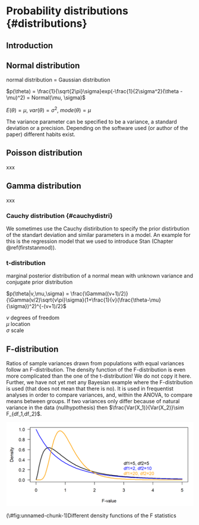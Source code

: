 # Probability distributions {#distributions}

## Introduction


## Normal distribution


normal distribution = Gaussian distribution  
 
 $p(\theta) = \frac{1}{\sqrt{2\pi}\sigma}exp(-\frac{1}{2\sigma^2}(\theta -\mu)^2) = Normal(\mu, \sigma)$  
   
     
       
$E(\theta) = \mu$, $var(\theta) = \sigma^2$, $mode(\theta) = \mu$

The variance parameter can be specified to be a variance, a standard deviation or a precision. Depending on the software used (or author of the paper) different habits exist. 
  


## Poisson distribution
xxx

## Gamma distribution
xxx

### Cauchy distribution {#cauchydistri}
We sometimes use the Cauchy distiribution to specify the prior distirbution of the standart deviation and similar parameters in a model. An example for this is the regression model that we used to introduce Stan (Chapter \@ref(firststanmod)).


### t-distribution
marginal posterior distribution of a normal mean with unknown variance and conjugate prior distribution  

  
$p(\theta|v,\mu,\sigma) = \frac{\Gamma((v+1)/2)}{\Gamma(v/2)\sqrt{v\pi}\sigma}(1+\frac{1}{v}(\frac{\theta-\mu}{\sigma})^2)^{-(v+1)/2}$  


$v$ degrees of freedom  
$\mu$ location  
$\sigma$ scale


## F-distribution
Ratios of sample variances drawn from populations with equal variances follow an F-distribution. The density function of the F-distribution is even more complicated than the one of the t-distribution! We do not copy it here. Further, we have not yet met any Bayesian example where the F-distribution is used (that does not mean that there is no). It is used in frequentist analyses in order to compare variances, and, within the ANOVA, to compare means between groups. If two variances only differ because of natural variance in the data (nullhypothesis) then $\frac{Var(X_1)}{Var(X_2)}\sim F_{df_1,df_2}$.

<div class="figure">
<img src="1.3-distributions_files/figure-html/unnamed-chunk-1-1.png" alt="Different density functions of the F statistics" width="672" />
<p class="caption">(\#fig:unnamed-chunk-1)Different density functions of the F statistics</p>
</div>


